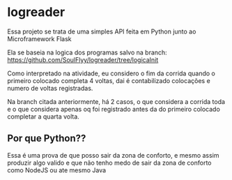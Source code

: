 # logreader
Essa projeto se trata de uma simples API feita em Python junto ao Microframework Flask

Ela se baseia na logica dos programas salvo na branch:
https://github.com/SoulFlyy/logreader/tree/logicaInit

Como interpretado na atividade, eu considero o fim da corrida quando o primeiro colocado completa 4 voltas, dai é contabilizado colocações e numero de voltas registradas.

Na branch citada anteriormente, há 2 casos, o que considera a corrida toda e o que considera apenas oq foi registrado antes da do primeiro colocado completar a quarta volta.

## Por que Python??
Essa é uma prova de que posso sair da zona de conforto, e mesmo assim produzir algo valido e que não tenho medo de sair da zona de conforto como NodeJS ou ate mesmo Java
